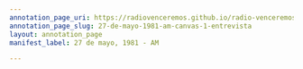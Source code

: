 ```yaml
---
annotation_page_uri: https://radiovenceremos.github.io/radio-venceremos-espanol-2/annotations/27-de-mayo-1981-am-canvas-1-entrevista.json
annotation_page_slug: 27-de-mayo-1981-am-canvas-1-entrevista
layout: annotation_page
manifest_label: 27 de mayo, 1981 - AM

---
```

